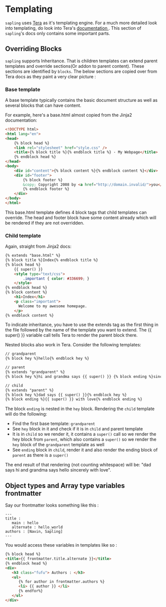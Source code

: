 # Templating 

`sapling` uses [Tera](https://tera.netlify.app/) as it's templating engine. For a much more detailed look into templating, do look into Tera's [ documentation ](https://tera.netlify.app/docs/). This section of `sapling`'s docs only contains some important parts.

## Overriding Blocks 

`sapling` supports Inheritance. That is children templates can extend parent templates and override sections(Or addon to parent content). These sections are identified by `blocks`. The below sections are copied over from Tera docs as they paint a very clear picture : 
### Base template
A base template typically contains the basic document structure as well as several blocks that can have content.

For example, here's a base.html almost copied from the Jinja2 documentation:
```html
<!DOCTYPE html>
<html lang="en">
<head>
    {% block head %}
    <link rel="stylesheet" href="style.css" />
    <title>{% block title %}{% endblock title %} - My Webpage</title>
    {% endblock head %}
</head>
<body>
    <div id="content">{% block content %}{% endblock content %}</div>
    <div id="footer">
        {% block footer %}
        &copy; Copyright 2008 by <a href="http://domain.invalid/">you</a>.
        {% endblock footer %}
    </div>
</body>
</html>
```
This base.html template defines 4 block tags that child templates can override. The head and footer block have some content already which will be rendered if they are not overridden.

### Child template

Again, straight from Jinja2 docs:
```html
{% extends "base.html" %}
{% block title %}Index{% endblock title %}
{% block head %}
    {{ super() }}
    <style type="text/css">
        .important { color: #336699; }
    </style>
{% endblock head %}
{% block content %}
    <h1>Index</h1>
    <p class="important">
      Welcome to my awesome homepage.
    </p>
{% endblock content %}
```

To indicate inheritance, you have to use the extends tag as the first thing in the file followed by the name of the template you want to extend. The {{ super() }} variable call tells Tera to render the parent block there.

Nested blocks also work in Tera. Consider the following templates:

```html
// grandparent
{% block hey %}hello{% endblock hey %}

// parent
{% extends "grandparent" %}
{% block hey %}hi and grandma says {{ super() }} {% block ending %}sincerely{% endblock ending %}{% endblock hey %}

// child
{% extends "parent" %}
{% block hey %}dad says {{ super() }}{% endblock hey %}
{% block ending %}{{ super() }} with love{% endblock ending %}
```
The block `ending` is nested in the `hey` block. Rendering the `child` template will do the following:

- Find the first base template: `grandparent`
- See `hey` block in it and check if it is in `child` and parent template
- It is in `child` so we render it, it contains a `super()` call so we render the hey block from `parent`, which also contains a `super()` so we render the `hey` block of the `grandparent` template as well
- See `ending` block in `child`, render it and also render the ending block of `parent` as there is a `super()`

The end result of that rendering (not counting whitespace) will be: "dad says hi and grandma says hello sincerely with love".

## Object types and Array type variables frontmatter
Say our frontmatter looks something like this : 
```
---
title : 
   main : hello
   alternate : hello_world 
authors : [Navin, Sapling]
---
```
You would access these variables in templates like so : 
```html
{% block head %}
<title>{{ frontmatter.title.alternate }}</title>
{% endblock head %}
<div>
   <h3 class="fufu"> Authors : </h3> 
   <ul> 
      {% for author in frontmatter.authors %}
      <li> {{ author }} </li>
      {% endfor%}
   </ul>
</div>
```
